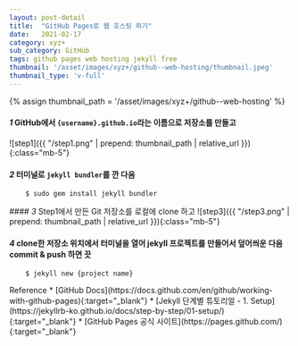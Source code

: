 ```yaml
---
layout: post-detail
title:  "GitHub Pages로 웹 호스팅 하기"
date:   2021-02-17
category: xyz+
sub_category: GitHub
tags: github pages web hosting jekyll free
thumbnail: '/asset/images/xyz+/github--web-hosting/thumbnail.jpeg'
thumbnail_type: 'v-full'
---
```


{% assign thumbnail_path = '/asset/images/xyz+/github--web-hosting' %}

#### <em class="step-badge mr-1">1</em> GitHub에서 `{username}.github.io`라는 이름으로 저장소를 만들고
![step1]({{ "/step1.png" | prepend: thumbnail_path | relative_url }}){:class="mb-5"}

#### <em class="step-badge mr-1">2</em> 터미널로 `jekyll bundler`를 깐 다음
```text 
    $ sudo gem install jekyll bundler
```

<div class="mt-9"></div>
#### <em class="step-badge mr-1">3</em> Step1에서 만든 Git 저장소를 로컬에 clone 하고
![step3]({{ "/step3.png" | prepend: thumbnail_path | relative_url }}){:class="mb-5"}

#### <em class="step-badge mr-1">4</em> clone한 저장소 위치에서 터미널을 열어 jekyll 프로젝트를 만들어서 덮어씌운 다음 commit & push 하면 끗
```text 
    $ jekyll new {project name}
```


<div markdown="1" class="reference-wrapper mt-13">
Reference 
* [GitHub Docs](https://docs.github.com/en/github/working-with-github-pages){:target="_blank"}
* [Jekyll 단계별 튜토리얼 - 1. Setup](https://jekyllrb-ko.github.io/docs/step-by-step/01-setup/){:target="_blank"}
* [GitHub Pages 공식 사이트](https://pages.github.com/){:target="_blank"}
</div>
